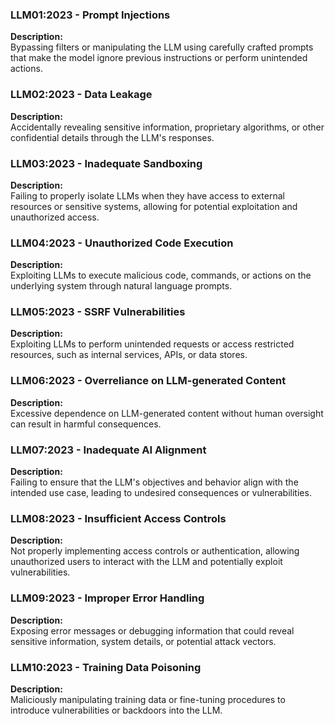 ### LLM01:2023 - Prompt Injections
**Description:**  
Bypassing filters or manipulating the LLM using carefully crafted prompts that make the model ignore previous instructions or perform unintended actions.

### LLM02:2023 - Data Leakage
**Description:**  
Accidentally revealing sensitive information, proprietary algorithms, or other confidential details through the LLM's responses.

### LLM03:2023 - Inadequate Sandboxing
**Description:**  
Failing to properly isolate LLMs when they have access to external resources or sensitive systems, allowing for potential exploitation and unauthorized access.

### LLM04:2023 - Unauthorized Code Execution
**Description:**  
Exploiting LLMs to execute malicious code, commands, or actions on the underlying system through natural language prompts.

### LLM05:2023 - SSRF Vulnerabilities
**Description:**  
Exploiting LLMs to perform unintended requests or access restricted resources, such as internal services, APIs, or data stores.

### LLM06:2023 - Overreliance on LLM-generated Content
**Description:**  
Excessive dependence on LLM-generated content without human oversight can result in harmful consequences.

### LLM07:2023 - Inadequate AI Alignment
**Description:**  
Failing to ensure that the LLM's objectives and behavior align with the intended use case, leading to undesired consequences or vulnerabilities.

### LLM08:2023 - Insufficient Access Controls
**Description:**  
Not properly implementing access controls or authentication, allowing unauthorized users to interact with the LLM and potentially exploit vulnerabilities.

### LLM09:2023 - Improper Error Handling
**Description:**  
Exposing error messages or debugging information that could reveal sensitive information, system details, or potential attack vectors.

### LLM10:2023 - Training Data Poisoning
**Description:**  
Maliciously manipulating training data or fine-tuning procedures to introduce vulnerabilities or backdoors into the LLM.
